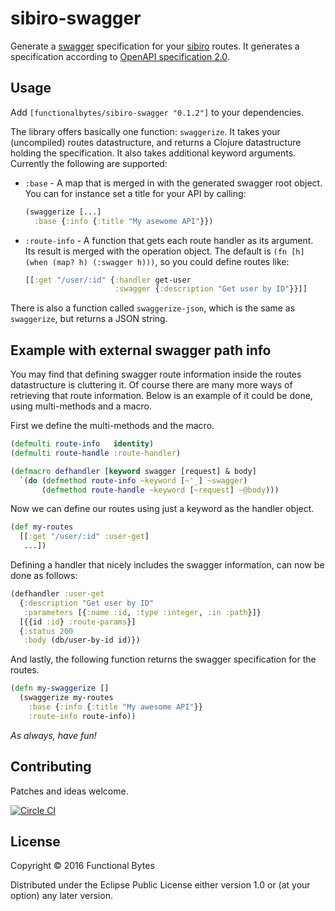 # sibiro-swagger

Generate a [swagger](http://swagger.io) specification for your [sibiro](https://github.com/aroemers/sibiro) routes.
It generates a specification according to [OpenAPI specification 2.0](https://github.com/OAI/OpenAPI-Specification/blob/master/versions/2.0.md).

## Usage

Add `[functionalbytes/sibiro-swagger "0.1.2"]` to your dependencies.

The library offers basically one function: `swaggerize`.
It takes your (uncompiled) routes datastructure, and returns a Clojure datastructure holding the specification.
It also takes additional keyword arguments.
Currently the following are supported:

- `:base` - A map that is merged in with the generated swagger root object.
  You can for instance set a title for your API by calling:
  ```clj
  (swaggerize [...]
    :base {:info {:title "My asewome API"}})
  ```

- `:route-info` - A function that gets each route handler as its argument.
  Its result is merged with the operation object.
  The default is `(fn [h] (when (map? h) (:swagger h)))`, so you could define routes like:
  ```clj
  [[:get "/user/:id" {:handler get-user
                      :swagger {:description "Get user by ID"}}]]
  ```

There is also a function called `swaggerize-json`, which is the same as `swaggerize`, but returns a JSON string.

## Example with external swagger path info

You may find that defining swagger route information inside the routes datastructure is cluttering it.
Of course there are many more ways of retrieving that route information.
Below is an example of it could be done, using multi-methods and a macro.

First we define the multi-methods and the macro.

```clj
(defmulti route-info   identity)
(defmulti route-handle :route-handler)

(defmacro defhandler [keyword swagger [request] & body]
  `(do (defmethod route-info ~keyword [~'_] ~swagger)
       (defmethod route-handle ~keyword [~request] ~@body)))
```

Now we can define our routes using just a keyword as the handler object.

```clj
(def my-routes
  [[:get "/user/:id" :user-get]
   ...])
```

Defining a handler that nicely includes the swagger information, can now be done as follows:

```clj
(defhandler :user-get
  {:description "Get user by ID"
   :parameters [{:name :id, :type :integer, :in :path}]}
  [{{id :id} :route-params}]
  {:status 200
   :body (db/user-by-id id)})
```

And lastly, the following function returns the swagger specification for the routes.

```clj
(defn my-swaggerize []
  (swaggerize my-routes
    :base {:info {:title "My awesome API"}}
    :route-info route-info))
```

_As always, have fun!_

## Contributing

Patches and ideas welcome.

[![Circle CI](https://circleci.com/gh/aroemers/sibiro-swagger/tree/master.svg?style=svg)](https://circleci.com/gh/aroemers/sibiro-swagger/tree/master)

## License

Copyright © 2016 Functional Bytes

Distributed under the Eclipse Public License either version 1.0 or (at
your option) any later version.
